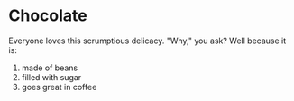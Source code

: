 # Chocolate

Everyone loves this scrumptious delicacy. 
"Why," you ask? 
Well because it is:
  1) made of beans 
  2) filled with sugar
  3) goes great in coffee
  
